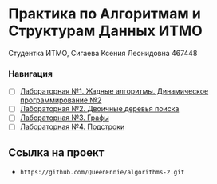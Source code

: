 # Практика по Алгоритмам и Cтруктурам Данных ИТМО

Студентка ИТМО, Сигаева Ксения Леонидовна 467448

### Навигация

- [ ] [Лабораторная №1. Жадные алгоритмы. Динамическое программирование №2](lab1)
- [ ] [Лабораторная №2. Двоичные деревья поиска](lab2)
- [ ] [Лабораторная №3. Графы](lab3)
- [ ] [Лабораторная №4. Подстроки](lab4)

## Ссылка на проект

-     https://github.com/QueenEnnie/algorithms-2.git

